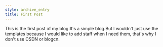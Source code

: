 ```yaml
---
style: archive_entry
title: First Post
---
```


This is the first post of my blog.It's a simple blog.But I wouldn't just use the templates because I would like to add staff when I need them, that's why I don't use CSDN or blogcn.

